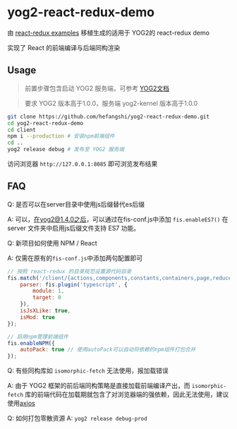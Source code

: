 # yog2-react-redux-demo

由 [react-redux examples](https://github.com/reactjs/redux/tree/master/examples/todomvc) 移植生成的适用于 YOG2的 react-redux demo

实现了 React 的前端编译与后端同构渲染

## Usage

> 前置步骤包含启动 YOG2 服务端，可参考 [YOG2文档](http://fex.baidu.com/yog2/docs/)

> 要求 YOG2 版本高于1.0.0，服务端 yog2-kernel 版本高于1.0.0

```bash
git clone https://github.com/hefangshi/yog2-react-redux-demo.git
cd yog2-react-redux-demo
cd client
npm i --production # 安装npm前端组件
cd ..
yog2 release debug # 发布至 YOG2 服务端
```

访问浏览器 `http://127.0.0.1:8085` 即可浏览发布结果


## FAQ

Q: 是否可以在server目录中使用js后缀替代es后缀

A: 可以，在yog2@1.4.0之后，可以通过在fis-conf.js中添加 `fis.enableES7()` 在server 文件夹中启用js后缀文件支持 ES7 功能。

Q: 新项目如何使用 NPM / React

A: 仅需在原有的`fis-conf.js`中添加两句配置即可

```javascript
// 按照 react-redux 的目录规范设置源代码目录
fis.match('/client/{actions,components,constants,containers,page,reducers,store}/**.{js,es,jsx,ts,tsx}', {
    parser: fis.plugin('typescript', {
        module: 1,
        target: 0
    }),
    isJsXLike: true,
    isMod: true
});

// 启用npm管理前端组件
fis.enableNPM({
    autoPack: true // 使用autoPack可以自动将依赖的npm组件打包合并
});
```

Q: 有些同构库如 `isomorphic-fetch` 无法使用，报加载错误

A: 由于 YOG2 框架的前后端同构策略是直接加载前端编译产出，而 `isomorphic-fetch` 库的前端代码在加载期就包含了对浏览器端的强依赖，因此无法使用，建议使用[axios](https://github.com/mzabriskie/axios)

Q: 如何打包零散资源
A: `yog2 release debug-prod`